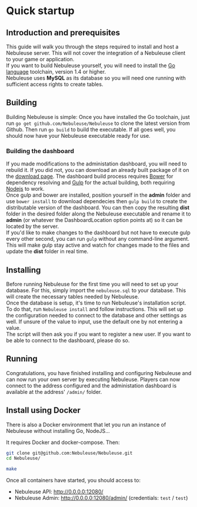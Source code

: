 # Quick startup
## Introduction and prerequisites
This guide will walk you through the steps required to install and host a Nebuleuse server. This will not cover the integration of a Nebuleuse client to your game or application.  
If you want to build Nebuleuse yourself, you will need to install the [Go language](http://golang.org/) toolchain, version 1.4 or higher.  
Nebuleuse uses **MySQL** as its database so you will need one running with sufficient access rights to create tables.
## Building
Building Nebuleuse is simple: Once you have installed the Go toolchain, just run `go get github.com/Nebuleuse/Nebuleuse` to clone the latest version from Github. Then run `go build` to build the executable. If all goes well, you should now have your Nebuleuse executable ready for use.  
### Building the dashboard
If you made modifications to the administation dashboard, you will need to rebuild it. If you did not, you can download an already built package of it on the [download page](https://github.com/Nebuleuse/Nebuleuse/releases). The dashboard build process requires [Bower](http://bower.io/) for dependency resolving and [Gulp](http://gulpjs.com/) for the actual building, both requiring [Nodejs](https://nodejs.org/) to work.  
Once gulp and bower are installed, position yourself in the **admin** folder and use `bower install` to download dependecies then `gulp build` to create the distributable version of the dashboard. You can then copy the resulting **dist** folder in the desired folder along the Nebuleuse executable and rename it to **admin** (or whatever the DashboardLocation option points at) so it can be located by the server.  
If you'd like to make changes to the dashboard but not have to execute gulp every other second, you can run `gulp` without any command-line argument. This will make gulp stay active and watch for changes made to the files and update the **dist** folder in real time.
## Installing
Before running Nebuleuse for the first time you will need to set up your database. For this, simply import the `nebuleuse.sql` to your database. This will create the necessary tables needed by Nebuleuse.  
Once the database is setup, it's time to run Nebuleuse's installation script. To do that, run `Nebuleuse install` and follow instructions. This will set up the configuration needed to connect to the database and other settings as well. If unsure of the value to input, use the default one by not entering a value.  
The script will then ask you if you want to register a new user. If you want to be able to connect to the dashboard, please do so.
## Running
Congratulations, you have finished installing and configuring Nebuleuse and can now run your own server by executing Nebuleuse. Players can now connect to the address configured and the administation dashboard is available at the address' `/admin/` folder.

## Install using Docker

There is also a Docker environment that let you run an instance of Nebuleuse without installing Go, NodeJS...

It requires Docker and docker-compose. Then:

``` bash
git clone git@github.com:Nebuleuse/Nebuleuse.git
cd Nebuleuse/

make
```

Once all containers have started, you should access to:

- Nebuleuse API: http://0.0.0.0:12080/
- Nebuleuse Admin: http://0.0.0.0:12080/admin/ (credentials: `test` / `test`)
